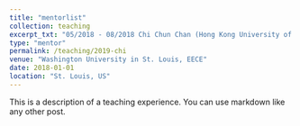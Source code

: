 ```yaml
---
title: "mentorlist"
collection: teaching
excerpt_txt: "05/2018 - 08/2018 Chi Chun Chan (Hong Kong University of Science and Technology)"
type: "mentor"
permalink: /teaching/2019-chi
venue: "Washington University in St. Louis, EECE"
date: 2018-01-01
location: "St. Louis, US"
---
```

This is a description of a teaching experience. You can use markdown like any other post.
